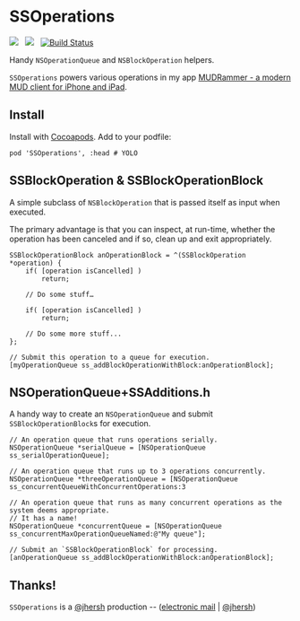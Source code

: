 SSOperations
=============

![](http://cocoapod-badges.herokuapp.com/v/SSOperations/badge.png) &nbsp; ![](http://cocoapod-badges.herokuapp.com/p/SSOperations/badge.png) &nbsp; [![Build Status](https://travis-ci.org/splinesoft/SSOperations.png?branch=master)](https://travis-ci.org/splinesoft/SSOperations)

Handy `NSOperationQueue` and `NSBlockOperation` helpers.

`SSOperations` powers various operations in my app [MUDRammer - a modern MUD client for iPhone and iPad](https://itunes.apple.com/us/app/mudrammer-a-modern-mud-client/id597157072?mt=8).

## Install

Install with [Cocoapods](http://cocoapods.org). Add to your podfile:

```
pod 'SSOperations', :head # YOLO
```

## SSBlockOperation & SSBlockOperationBlock

A simple subclass of `NSBlockOperation` that is passed itself as input when executed.

The primary advantage is that you can inspect, at run-time, whether the operation has been canceled and if so, clean up and exit appropriately.

```objc
SSBlockOperationBlock anOperationBlock = ^(SSBlockOperation *operation) {
	if( [operation isCancelled] )
		return;
		
	// Do some stuff…
	
	if( [operation isCancelled] )
		return;
	
	// Do some more stuff...
};

// Submit this operation to a queue for execution.
[myOperationQueue ss_addBlockOperationWithBlock:anOperationBlock];
```

## NSOperationQueue+SSAdditions.h

A handy way to create an `NSOperationQueue` and submit `SSBlockOperationBlock`s for execution.

```objc
// An operation queue that runs operations serially.
NSOperationQueue *serialQueue = [NSOperationQueue ss_serialOperationQueue];

// An operation queue that runs up to 3 operations concurrently.
NSOperationQueue *threeOperationQueue = [NSOperationQueue ss_concurrentQueueWithConcurrentOperations:3

// An operation queue that runs as many concurrent operations as the system deems appropriate.
// It has a name!
NSOperationQueue *concurrentQueue = [NSOperationQueue ss_concurrentMaxOperationQueueNamed:@"My queue"];

// Submit an `SSBlockOperationBlock` for processing.
[anOperationQueue ss_addBlockOperationWithBlock:anOperationBlock];
```

## Thanks!

`SSOperations` is a [@jhersh](https://github.com/jhersh) production -- ([electronic mail](mailto:jon@her.sh) | [@jhersh](https://twitter.com/jhersh))
